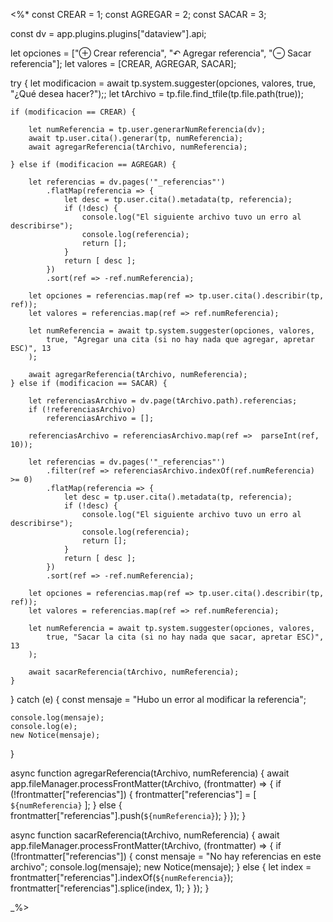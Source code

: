 <%*	
const CREAR = 1;
const AGREGAR = 2;
const SACAR = 3;

const dv = app.plugins.plugins["dataview"].api;

let opciones = ["⊕ Crear referencia", "↶ Agregar referencia", "⊖ Sacar referencia"];
let valores = [CREAR, AGREGAR, SACAR];

try {
    let modificacion = await tp.system.suggester(opciones, valores, true, "¿Qué desea hacer?");;
    let tArchivo = tp.file.find_tfile(tp.file.path(true));

    if (modificacion == CREAR) {

        let numReferencia = tp.user.generarNumReferencia(dv);
        await tp.user.cita().generar(tp, numReferencia);
        await agregarReferencia(tArchivo, numReferencia);
        
    } else if (modificacion == AGREGAR) {

        let referencias = dv.pages('"_referencias"')
            .flatMap(referencia => {
                let desc = tp.user.cita().metadata(tp, referencia);
                if (!desc) {
                    console.log("El siguiente archivo tuvo un erro al describirse");
                    console.log(referencia);
                    return [];
                }
                return [ desc ];
            })
            .sort(ref => -ref.numReferencia);

        let opciones = referencias.map(ref => tp.user.cita().describir(tp, ref));
        let valores = referencias.map(ref => ref.numReferencia);
        
        let numReferencia = await tp.system.suggester(opciones, valores,
            true, "Agregar una cita (si no hay nada que agregar, apretar ESC)", 13
        );

        await agregarReferencia(tArchivo, numReferencia);
    } else if (modificacion == SACAR) {

        let referenciasArchivo = dv.page(tArchivo.path).referencias;
        if (!referenciasArchivo)
            referenciasArchivo = [];
        
        referenciasArchivo = referenciasArchivo.map(ref =>  parseInt(ref, 10));
        
        let referencias = dv.pages('"_referencias"')
            .filter(ref => referenciasArchivo.indexOf(ref.numReferencia) >= 0)
            .flatMap(referencia => {
                let desc = tp.user.cita().metadata(tp, referencia);
                if (!desc) {
                    console.log("El siguiente archivo tuvo un erro al describirse");
                    console.log(referencia);
                    return [];
                }
                return [ desc ];
            })
            .sort(ref => -ref.numReferencia);

        let opciones = referencias.map(ref => tp.user.cita().describir(tp, ref));
        let valores = referencias.map(ref => ref.numReferencia);
        
        let numReferencia = await tp.system.suggester(opciones, valores,
            true, "Sacar la cita (si no hay nada que sacar, apretar ESC)", 13
        );

        await sacarReferencia(tArchivo, numReferencia);
    }
} catch (e) {
    const mensaje = "Hubo un error al modificar la referencia";
    
    console.log(mensaje);
    console.log(e);
    new Notice(mensaje);
}

async function agregarReferencia(tArchivo, numReferencia) {
    await app.fileManager.processFrontMatter(tArchivo, (frontmatter) => {
        if (!frontmatter["referencias"]) {
            frontmatter["referencias"] = [ `${numReferencia}` ];
        } else {
            frontmatter["referencias"].push(`${numReferencia}`);
        }
    });
}

async function sacarReferencia(tArchivo, numReferencia) {
    await app.fileManager.processFrontMatter(tArchivo, (frontmatter) => {
        if (!frontmatter["referencias"]) {
            const mensaje = "No hay referencias en este archivo";
            console.log(mensaje);
            new Notice(mensaje);
        } else {
            let index = frontmatter["referencias"].indexOf(`${numReferencia}`);
            frontmatter["referencias"].splice(index, 1);
        }
    });
}

_%>